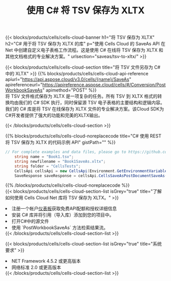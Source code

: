 ﻿---
title: 使用 C# 将 TSV 保存为 XLTX
description: 利用Aspose.Cells Cloud SDK for C#将TSV格式文件保存为XLTX格式文件。
kwords: Excel, Save TSV as XLTX, REST, C#
howto: How to save TSV as XLTX using Aspose.Cells Cloud C# library.
---
{{< blocks/products/cells/cells-cloud-banner h1="将 TSV 保存为 XLTX" h2="C# 用于将 TSV 保存为 XLTX 的库" p="使用 Cells Cloud 的 SaveAs API 在 Net 中创建自定义电子表格工作流程。这是使用 C# 在线将 TSV 保存为 XLTX 和其他文档格式的专业解决方案。" urlsection="saveas/tsv-to-xltx/" >}}

{{< blocks/products/cells/cells-cloud-section title="将 TSV 文件另存为 C# 中的 XLTX" >}}
{{% blocks/products/cells/cells-cloud-api-reference apiurl="https://api.aspose.cloud/v3.0/cells/{name}/SaveAs" apireferenceurl="https://apireference.aspose.cloud/cells/#/Conversion/PostWorkbookSaveAs" apimethod="POST" %}}
<br/>
将 TSV 文件格式保存为 XLTX 是一项复杂的任务。所有 TSV 到 XLTX 格式的转换均由我们的 C# SDK 执行，同时保留源 TSV 电子表格的主要结构和逻辑内容。我们的 C# 库是将 TSV 在线保存为 XLTX 文件的专业解决方案。该Cloud SDK为C#开发者提供了强大的功能和完美的XLTX输出。

{{< /blocks/products/cells/cells-cloud-section >}}

{{% blocks/products/cells/cells-cloud-noreplacecode title="C# 使用 REST 将 TSV 保存为 XLTX 的代码示例 API" gistPath="" %}}
  
```cs
// For complete examples and data files, please go to https://github.com/aspose-cells-cloud/aspose-cells-cloud-dotnet/
    string name = "Book1.tsv";
    string newfilename = "Book1SaveAs.xltx";
    string folder = "CellsTests";
    CellsApi cellsApi = new CellsApi(Environment.GetEnvironmentVariable("ProductClientId"), Environment.GetEnvironmentVariable("ProductClientSecret"));
    SaveResponse saveResponse = cellsApi.CellsSaveAsPostDocumentSaveAs(name, null, newfilename, null,null,folder);
```
  
{{% /blocks/products/cells/cells-cloud-noreplacecode %}}
<br/>
{{< blocks/products/cells/cells-cloud-section-list isGrey="true" title="了解如何使用 Cells Cloud Net 库将 TSV 保存为 XLTX。" >}}
<li>注册一个帐户<a href="https://dashboard.aspose.cloud/">仪表板</a>获取免费API配额和授权详细信息</li>
<li>安装 C# 库并将引用（导入库）添加到您的项目中。</li>
<li>打开C#中的源文件</li>
<li>使用 `PostWorkbookSaveAs` 方法检索结果流。</li>
{{< /blocks/products/cells/cells-cloud-section-list >}}

{{< blocks/products/cells/cells-cloud-section-list isGrey="true" title="系统要求" >}}
<li>NET Framework 4.5.2 或更高版本</li>
<li>网络标准 2.0 或更高版本</li>
{{< /blocks/products/cells/cells-cloud-section-list >}}
